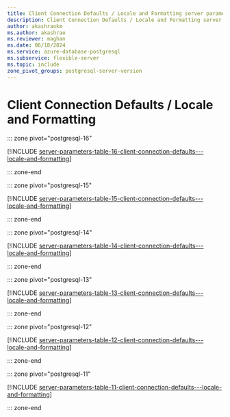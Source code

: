 ```yaml
---
title: Client Connection Defaults / Locale and Formatting server parameters
description: Client Connection Defaults / Locale and Formatting server parameters for Azure Database for PostgreSQL - Flexible Server.
author: akashraokm
ms.author: akashrao
ms.reviewer: maghan
ms.date: 06/18/2024
ms.service: azure-database-postgresql
ms.subservice: flexible-server
ms.topic: include
zone_pivot_groups: postgresql-server-version
---
```

# Client Connection Defaults / Locale and Formatting


::: zone pivot="postgresql-16"

[!INCLUDE [server-parameters-table-16-client-connection-defaults---locale-and-formatting](./includes/server-parameters-table-16-client-connection-defaults---locale-and-formatting.md)]

::: zone-end


::: zone pivot="postgresql-15"

[!INCLUDE [server-parameters-table-15-client-connection-defaults---locale-and-formatting](./includes/server-parameters-table-15-client-connection-defaults---locale-and-formatting.md)]

::: zone-end


::: zone pivot="postgresql-14"

[!INCLUDE [server-parameters-table-14-client-connection-defaults---locale-and-formatting](./includes/server-parameters-table-14-client-connection-defaults---locale-and-formatting.md)]

::: zone-end


::: zone pivot="postgresql-13"

[!INCLUDE [server-parameters-table-13-client-connection-defaults---locale-and-formatting](./includes/server-parameters-table-13-client-connection-defaults---locale-and-formatting.md)]

::: zone-end


::: zone pivot="postgresql-12"

[!INCLUDE [server-parameters-table-12-client-connection-defaults---locale-and-formatting](./includes/server-parameters-table-12-client-connection-defaults---locale-and-formatting.md)]

::: zone-end


::: zone pivot="postgresql-11"

[!INCLUDE [server-parameters-table-11-client-connection-defaults---locale-and-formatting](./includes/server-parameters-table-11-client-connection-defaults---locale-and-formatting.md)]

::: zone-end


